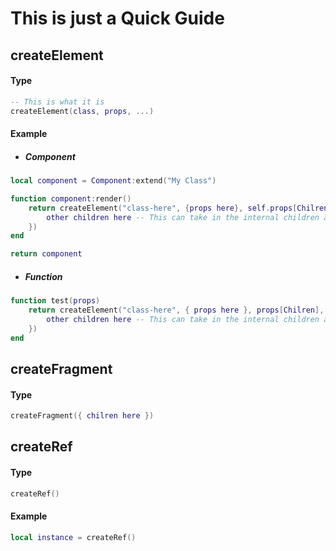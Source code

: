 # This is just a Quick Guide

## createElement
 
#### Type
```lua
-- This is what it is
createElement(class, props, ...)
```

#### Example
- ##### Component
```lua
local component = Component:extend("My Class")

function component:render()
    return createElement("class-here", {props here}, self.props[Chilren], {
        other children here -- This can take in the internal children and external children at the same time!
    }) 
end

return component
```

- ##### Function
```lua
function test(props)
    return createElement("class-here", { props here }, props[Chilren], {
        other children here -- This can take in the internal children and external children at the same time!
    })
end
```
## createFragment

#### Type

```lua
createFragment({ chilren here })
```

## createRef

#### Type
```lua
createRef()
```

#### Example
```lua
local instance = createRef()
```